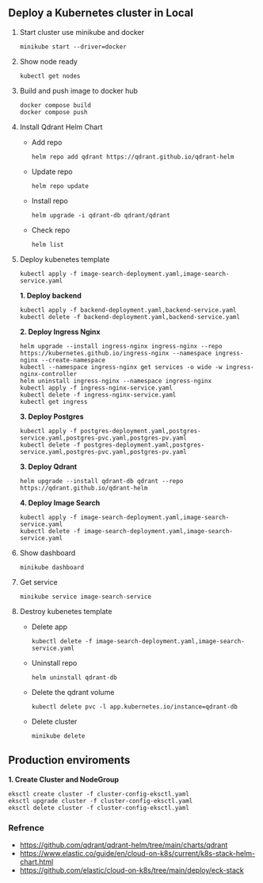## Deploy a Kubernetes cluster in Local

1. Start cluster use minikube and docker
   ```
   minikube start --driver=docker
   ```
2. Show node ready
   ```
   kubectl get nodes
   ```
3. Build and push image to docker hub
   ```
   docker compose build
   docker compose push
   ```
4. Install Qdrant Helm Chart

   - Add repo
     ```
     helm repo add qdrant https://qdrant.github.io/qdrant-helm
     ```
   - Update repo
     ```
     helm repo update
     ```
   - Install repo
     ```
     helm upgrade -i qdrant-db qdrant/qdrant
     ```
   - Check repo
     ```
     helm list
     ```

5. Deploy kubenetes template

   ```
   kubectl apply -f image-search-deployment.yaml,image-search-service.yaml
   ```

   **1. Deploy backend**

   ```
   kubectl apply -f backend-deployment.yaml,backend-service.yaml
   kubectl delete -f backend-deployment.yaml,backend-service.yaml
   ```

   **2. Deploy Ingress Nginx**

   ```
   helm upgrade --install ingress-nginx ingress-nginx --repo https://kubernetes.github.io/ingress-nginx --namespace ingress-nginx --create-namespace
   kubectl --namespace ingress-nginx get services -o wide -w ingress-nginx-controller
   helm uninstall ingress-nginx --namespace ingress-nginx
   kubectl apply -f ingress-nginx-service.yaml
   kubectl delete -f ingress-nginx-service.yaml
   kubectl get ingress
   ```

   **3. Deploy Postgres**

   ```
   kubectl apply -f postgres-deployment.yaml,postgres-service.yaml,postgres-pvc.yaml,postgres-pv.yaml
   kubectl delete -f postgres-deployment.yaml,postgres-service.yaml,postgres-pvc.yaml,postgres-pv.yaml
   ```

   **3. Deploy Qdrant**

   ```
   helm upgrade --install qdrant-db qdrant --repo https://qdrant.github.io/qdrant-helm
   ```

   **4. Deploy Image Search**

   ```
   kubectl apply -f image-search-deployment.yaml,image-search-service.yaml
   kubectl delete -f image-search-deployment.yaml,image-search-service.yaml
   ```

6. Show dashboard
   ```
   minikube dashboard
   ```
7. Get service
   ```
   minikube service image-search-service
   ```
8. Destroy kubenetes template
   - Delete app
     ```
     kubectl delete -f image-search-deployment.yaml,image-search-service.yaml
     ```
   - Uninstall repo
     ```
     helm uninstall qdrant-db
     ```
   - Delete the qdrant volume
     ```
     kubectl delete pvc -l app.kubernetes.io/instance=qdrant-db
     ```
   - Delete cluster
     ```
     minikube delete
     ```

## Production enviroments

**1. Create Cluster and NodeGroup**

```
eksctl create cluster -f cluster-config-eksctl.yaml
eksctl upgrade cluster -f cluster-config-eksctl.yaml
eksctl delete cluster -f cluster-config-eksctl.yaml
```

### Refrence

- https://github.com/qdrant/qdrant-helm/tree/main/charts/qdrant
- https://www.elastic.co/guide/en/cloud-on-k8s/current/k8s-stack-helm-chart.html
- https://github.com/elastic/cloud-on-k8s/tree/main/deploy/eck-stack

